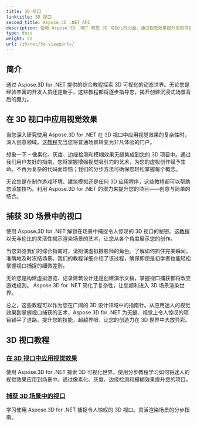 ```yaml
---
title: 3D 视口
linktitle: 3D 视口
second_title: Aspose.3D .NET API
description: 使用 Aspose.3D .NET 释放 3D 可视化的力量。通过视觉效果提升您的项目，并学习轻松捕捉令人惊叹的 3D 视口。
type: docs
weight: 22
url: /zh/net/3d-viewports/
---
```


## 简介

通过 Aspose.3D for .NET 提供的综合教程探索 3D 可视化的动态世界。无论您是经验丰富的开发人员还是新手，这些教程都将逐步指导您，揭开创建沉浸式场景背后的魔力。

## 在 3D 视口中应用视觉效果

当您深入研究使用 Aspose.3D for .NET 在 3D 视口中应用视觉效果的复杂性时，深入创意领域。这[教程](./apply-visual-effects/)充当您将普通场景转变为非凡体验的门户。

想象一下 – 像素化、灰度、边缘检测和模糊效果无缝集成到您的 3D 项目中。通过我们用户友好的指南，您将掌握增强视觉吸引力的艺术，为您的虚拟创作赋予生命。不再为复杂的代码而烦恼；我们的分步方法可确保您轻松掌握每个概念。

无论您是在制作游戏环境、建筑模拟还是任何 3D 应用程序，这些教程都可以帮助您添加技巧。利用 Aspose.3D for .NET 的潜力来提升您的项目——创意与简单的结合。

## 捕获 3D 场景中的视口

使用 Aspose.3D for .NET 解锁在场景中捕捉令人惊叹的 3D 视口的秘密。这[教程](./capture-viewport/)以无与伦比的灵活性揭示渲染场景的艺术，让您从各个角度展示您的创作。

当您浏览我们的综合指南时，请扮演虚拟摄影师的角色。了解如何抓住完美瞬间，准确地及时冻结场景。我们的教程详细介绍了该过程，确保即使是初学者也能轻松掌握视口捕捉的细微差别。

无论您是构建虚拟游览、记录建筑设计还是创建演示文稿，掌握视口捕获都将改变游戏规则。 Aspose.3D for .NET 简化了复杂性，让您顺利进入 3D 场景渲染世界。

总之，这些教程可以作为您在广阔的 3D 设计领域中的指南针。从应用迷人的视觉效果到掌握视口捕获的艺术，Aspose.3D for .NET 为无缝、视觉上令人惊叹的项目铺平了道路。提升您的技能，超越界限，让您的创造力在 3D 世界中大放异彩。
## 3D 视口教程
### [在 3D 视口中应用视觉效果](./apply-visual-effects/)
使用 Aspose.3D for .NET 探索 3D 可视化世界。使用分步教程学习如何将迷人的视觉效果应用到场景中。通过像素化、灰度、边缘检测和模糊效果提升您的项目。
### [捕获 3D 场景中的视口](./capture-viewport/)
学习使用 Aspose.3D for .NET 捕捉令人惊叹的 3D 视口。灵活渲染场景的分步指南。